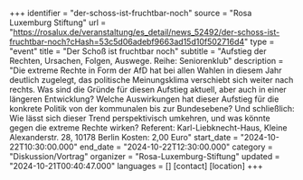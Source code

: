 +++
identifier = "der-schoss-ist-fruchtbar-noch"
source = "Rosa Luxemburg Stiftung"
url = "https://rosalux.de/veranstaltung/es_detail/news_52492/der-schoss-ist-fruchtbar-noch?cHash=53c5d06adebf9663ad15d10f502716d4"
type = "event"
title = "Der Schoß ist fruchtbar noch"
subtitle = "Aufstieg der Rechten, Ursachen, Folgen, Auswege.  Reihe: Seniorenklub"
description = "Die extreme Rechte in Form der AfD hat bei allen Wahlen in diesem Jahr deutlich zugelegt, das politische Meinungsklima verschiebt sich weiter nach rechts. Was sind die Gründe für diesen Aufstieg  aktuell, aber auch in einer längeren Entwicklung? Welche Auswirkungen hat dieser Aufstieg für die konkrete Politik  von der kommunalen bis zur Bundesebene? Und schließlich: Wie lässt sich dieser Trend perspektivisch umkehren, und was könnte gegen die extreme Rechte wirken?
Referent: 
Karl-Liebknecht-Haus, Kleine Alexanderstr. 28, 10178 Berlin
Kosten: 2,00 Euro"
start_date = "2024-10-22T10:30:00.000"
end_date = "2024-10-22T12:30:00.000"
category = "Diskussion/Vortrag"
organizer = "Rosa-Luxemburg-Stiftung"
updated = "2024-10-21T00:40:47.000"
languages = []
[contact]
[location]
+++